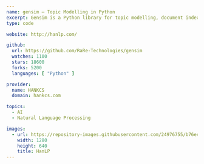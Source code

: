 ```yaml
---
name: gensim – Topic Modelling in Python
excerpt: Gensim is a Python library for topic modelling, document indexing and similarity retrieval with large corpora. 
type: code

website: http://hanlp.com/

github:
  url: https://github.com/RaRe-Technologies/gensim
  watches: 1100
  stars: 18600
  forks: 5200
  languages: [ "Python" ]

provider:
  name: HANKCS
  domain: hankcs.com

topics:
  - AI
  - Natural Language Processing

images:
  - url: https://repository-images.githubusercontent.com/24976755/b76ee080-2f44-11ea-9928-4e6109d3fd79
    width: 1280
    height: 640
    title: HanLP
---
```

